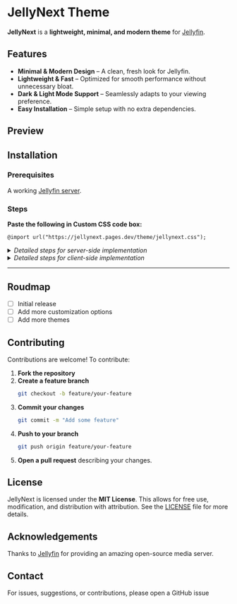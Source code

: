 # JellyNext Theme

**JellyNext** is a **lightweight, minimal, and modern theme** for [Jellyfin](https://jellyfin.org/).

## Features

- **Minimal & Modern Design** – A clean, fresh look for Jellyfin.  
- **Lightweight & Fast** – Optimized for smooth performance without unnecessary bloat.  
- **Dark & Light Mode Support** – Seamlessly adapts to your viewing preference.  
- **Easy Installation** – Simple setup with no extra dependencies.  

## Preview

## Installation

### Prerequisites

A working [Jellyfin server](https://jellyfin.org/).

### Steps

<b>Paste the following in Custom CSS code box:</b>

	@import url("https://jellynext.pages.dev/theme/jellynext.css");

<details>
  <summary><i>Detailed steps for server-side implementation</i></summary>

1. Open Dashboard from Administration tab in Settings.
2. Select General tab from the side bar.
3. Scroll down to find Custom CSS code box under Branding section.
4. Paste the custom css in Custom CSS code box.
5. Click save
</details>

<details>
  <summary><i>Detailed steps for client-side implementation</i></summary>

1. Open Display tab in Settings.
2. Scroll down to find Custom CSS code box.
3. Paste the custom css in Custom CSS code box.
4. Click save.
</details>


<hr>


## Roudmap

- [ ] Initial release
- [ ] Add more customization options
- [ ] Add more themes

## Contributing

Contributions are welcome! To contribute:

1. **Fork the repository**  
2. **Create a feature branch**  
   ```bash
   git checkout -b feature/your-feature
   ```
3. **Commit your changes**  
   ```bash
   git commit -m "Add some feature"
   ```
4. **Push to your branch**  
   ```bash
   git push origin feature/your-feature
   ```
5. **Open a pull request** describing your changes.

## License

JellyNext is licensed under the **MIT License**. This allows for free use, modification, and distribution with attribution. See the [LICENSE](LICENSE) file for more details.

## Acknowledgements

Thanks to [Jellyfin](https://jellyfin.org/) for providing an amazing open-source media server.

## Contact

For issues, suggestions, or contributions, please open a GitHub issue
